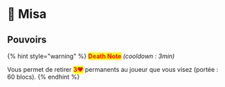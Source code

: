 # 🔴 Misa

## Pouvoirs

{% hint style="warning" %}
<mark style="color:red;">**Death Note**</mark> _(cooldown : 3min)_

Vous permet de retirer <mark style="color:red;">**3❤**</mark> permanents au joueur que vous visez (portée : 60 blocs).
{% endhint %}
